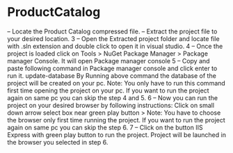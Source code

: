 # ProductCatalog
– Locate the Product Catalog compressed file.
– Extract the project file to your desired location.
3 – Open the Extracted project folder and locate file with .sln extension and double click to open it in visual studio.
4 – Once the project is loaded click on 
Tools > NuGet Package Manager > Package manager Console.
It will open Package manager console
5 – Copy and paste following command in Package manager console and click enter to run it. 
update-database
By Running above command the database of the project will be created on your pc.
Note: You only have to run this command first time opening the project on your pc. If you want to run the project again on same pc you can skip the step 4 and 5.
6 – Now you can run the project on your desired browser by following instructions:
Click on small down arrow select box near green play button > 
Note: You have to choose the browser only first time running the project.
If you want to run the project again on same pc you can skip the step 6.
7 – Click on the button IIS Express with green play button to run the project.
Project will be launched in the browser you selected in step 6.
